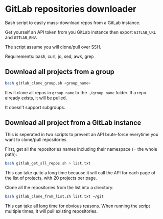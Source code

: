 # GitLab repositories downloader

Bash script to easily mass-download repos from a GitLab instance.

Get yourself an API token from you GitLab instance then export `GITLAB_URL` and `GITLAB_ENV`.

The script assume you will clone/pull over SSH.

Requirements: bash, curl, jq, sed, awk, grep

## Download all projects from a group

```sh
bash gitlab_clone_group.sh <group_name>
```

It will clone all repos in `group_name` to the `./group_name` folder. If a repo already exists, it will be pulled.

It doesn't support subgroups.

## Download all project from a GitLab instance

This is seperated in two scripts to prevent an API brute-force everytime you want to clone/pull repositories.

First, get all the repositories names including their namespace (= the whole path):

```sh
bash gitlab_get_all_repos.sh > list.txt
```

This can take quite a long time because it will call the API for each page of the list of projects, with 20 projects per page.

Clone all the repositories from the list into a directory:

```sh
bash gitlab_clone_from_list.sh list.txt ~/git
```

This can take all long time for obvious reasons. When running the script multiple times, it will pull existing repositories.
